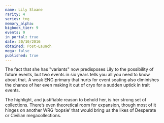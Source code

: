 ```yaml
---
name: Lily Sloane
rarity: 4
series: tng
memory_alpha:
bigbook_tier: 9
events: 9
in_portal: true
date: 20/10/2016
obtained: Post-Launch
mega: false
published: true
---
```


The fact that she has "variants" now predisposes Lily to the possibility of future events, but two events in six years tells you all you need to know about that. A weak ENG primary that hurts for event seating also diminishes the chance of her even making it out of cryo for a sudden uptick in trait events.

The highlight, and justifiable reason to behold her, is her strong set of collections. There’s even theoretical room for expansion, though most of it hinges on another WRG ‘oopsie’ that would bring us the likes of Desperate or Civilian megacollections.
